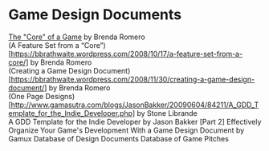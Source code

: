 # Game Design Documents

[The "Core" of a Game](https://bbrathwaite.wordpress.com/2008/10/15/the-core-of-a-game/) by Brenda Romero  
(A Feature Set from a “Core”)[https://bbrathwaite.wordpress.com/2008/10/17/a-feature-set-from-a-core/] by Brenda Romero  
(Creating a Game Design Document)[https://bbrathwaite.wordpress.com/2008/11/30/creating-a-game-design-document/] by Brenda Romero  
(One Page Designs)[http://www.gamasutra.com/blogs/JasonBakker/20090604/84211/A_GDD_Template_for_the_Indie_Developer.php] by Stone Librande  
 A GDD Template for the Indie Developer by Jason Bakker
 [Part 2]
Effectively Organize Your Game's Development With a Game Design Document by Gamux
Database of Design Documents
Database of Game Pitches 
